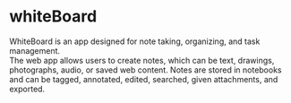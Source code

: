# whiteBoard
WhiteBoard is an app designed for note taking, organizing, and task management.  
The web app allows users to create notes, which can be text, drawings, photographs, audio, or saved web content. 
Notes are stored in notebooks and can be tagged, annotated, edited, searched, given attachments, and exported.

